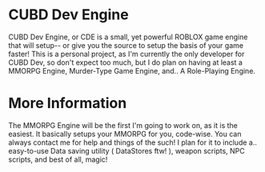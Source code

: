 # CUBD Dev Engine

CUBD Dev Engine, or CDE is a small, yet powerful ROBLOX game engine that will setup-- or give you the source to setup the basis of your game faster! This is a personal project, as I'm currently the only developer for CUBD Dev, so don't expect too much, but I do plan on having at least a MMORPG Engine, Murder-Type Game Engine, and.. A Role-Playing Engine.

# More Information
The MMORPG Engine will be the first I'm going to work on, as it is the easiest. It basically setups your MMORPG for you, code-wise. You can always contact me for help and things of the such! I plan for it to include a.. easy-to-use Data saving utility ( DataStores ftw! ), weapon scripts, NPC scripts, and best of all, magic!
